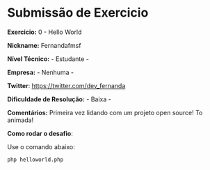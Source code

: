 # Submissão de Exercicio

**Exercicio:** 0 - Hello World

**Nickname:** Fernandafmsf

**Nível Técnico:** - Estudante -

**Empresa:** - Nenhuma -

**Twitter**: https://twitter.com/dev_fernanda 

**Dificuldade de Resolução:** - Baixa -

**Comentários:** Primeira vez lidando com um projeto open source! To animada! 

**Como rodar o desafio**: 

Use o comando abaixo: 
```bash
php helloworld.php 
```
